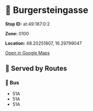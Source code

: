 # 🚉 Burgersteingasse


**Stop ID:** at:49:187:0:2

**Zone:** 0100

**Location:** 48.20251807, 16.29799047

[Open in Google Maps](https://www.google.com/maps?q=48.20251807,16.29799047)

## 🚆 Served by Routes

### 🚌 Bus
- 51A
- 51A
- 51A